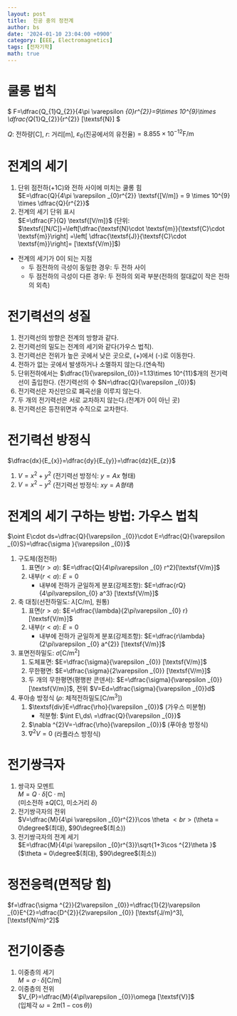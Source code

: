 ```yaml
---
layout: post
title:  진공 중의 정전계
author: bs
date: '2024-01-10 23:04:00 +0900'
category: [EEE, Electromagnetics]
tags: [전자기학]
math: true
---
```


# 쿨롱 법칙
$
F=\dfrac{Q_{1}Q_{2}}{4\pi \varepsilon _{0}r^{2}}=9\times 10^{9}\times \dfrac{Q_{1}Q_{2}}{r^{2}} [\textsf{N}]
$

$Q$: 전하량$[\textsf{C}]$, $r$: 거리$[\textsf{m}]$, $\varepsilon_{0}$(진공에서의 유전율)$= 8.855\times 10^{-12} \textsf{F/m}$

# 전계의 세기
1. 단위 점전하($+1\textsf{C}$)와 전하 사이에 미치는 쿨롱 힘<br>
    $E=\dfrac{Q}{4\pi \varepsilon _{0}r^{2}} \textsf{[V/m]} = 9 \times 10^{9} \times \dfrac{Q}{r^{2}}$
2. 전계의 세기 단위 표시<br>
    $E=\dfrac{F}{Q} \textsf{[V/m]}$ (단위: $\textsf{[N/C]}=\left[\dfrac{\textsf{N}\cdot \textsf{m}}{\textsf{C}\cdot \textsf{m}}\right] =\left[ \dfrac{\textsf{J}}{\textsf{C}\cdot \textsf{m}}\right]= [\textsf{V/m}]$)
- 전계의 세기가 0이 되는 지점
    - 두 점전하의 극성이 동일한 경우: 두 전하 사이
    - 두 점전하의 극성이 다른 경우: 두 전하의 외곽 부분(전하의 절대값이 작은 전하의 외측)

# 전기력선의 성질
1. 전기력선의 방향은 전계의 방향과 같다.
2. 전기력선의 밀도는 전계의 세기와 같다(가우스 법칙).
3. 전기력선은 전위가 높은 곳에서 낮은 곳으로, (+)에서 (-)로 이동한다.
4. 전하가 없는 곳에서 발생하거나 소멸하지 않는다.(연속적)
5. 단위전하에서는 $\dfrac{1}{\varepsilon_{0}}=1.13\times 10^{11}$개의 전기력선이 출입한다. (전기력선의 수 $N=\dfrac{Q}{\varepsilon _{0}}$)
6. 전기력선은 자신만으로 폐곡선을 이루지 않는다.
7. 두 개의 전기력선은 서로 교차하지 않는다.(전계가 0이 아닌 곳)
8. 전기력선은 등전위면과 수직으로 교차한다.

# 전기력선 방정식
$\dfrac{dx}{E_{x}}=\dfrac{dy}{E_{y}}=\dfrac{dz}{E_{z}}$

1. $V=x^{2}+y^{2}$ (전기력선 방정식: $y=Ax$ 형태)
2. $V=x^{2}-y^{2}$ (전기력선 방정식: $xy = A 형태$)

# 전계의 세기 구하는 방법: 가우스 법칙
$\oint E\cdot ds=\dfrac{Q}{\varepsilon _{0}}\cdot E=\dfrac{Q}{\varepsilon _{0}S}=\dfrac{\sigma }{\varepsilon _{0}}$

1. 구도체(점전하)
    1. 표면($r>a$): $E=\dfrac{Q}{4\pi\varepsilon _{0} r^2}[\textsf{V/m}]$
    2. 내부($r<a$): $E = 0$
        - 내부에 전하가 균일하게 분포(강제조항): $E=\dfrac{rQ}{4\pi\varepsilon_{0} a^3} [\textsf{V/m}]$
2. 축 대칭(선전하밀도: $\lambda [\textsf{C/m}]$, 원통)
    1. 표면($r>a$): $E=\dfrac{\lambda}{2\pi\varepsilon _{0} r} [\textsf{V/m}]$
    2. 내부($r<a$): $E = 0$
        - 내부에 전하가 균일하게 분포(강제조항): $E=\dfrac{r\lambda}{2\pi\varepsilon _{0} a^{2}} [\textsf{V/m}]$
3. 표면전하밀도: $\sigma [\textsf{C/} \textsf{m}^2]$
    1. 도체표면: $E=\dfrac{\sigma}{\varepsilon _{0}} [\textsf{V/m}]$
    2. 무한평면: $E=\dfrac{\sigma}{2\varepsilon _{0}} [\textsf{V/m}]$
    3. 두 개의 무한평면(평행판 콘덴서): $E=\dfrac{\sigma}{\varepsilon _{0}} [\textsf{V/m}]$, 전위 $V=Ed=\dfrac{\sigma}{\varepsilon _{0}}d$
4. 푸아송 방정식 ($\rho$: 체적전하밀도$[\textsf{C/m}^3]$)
    1. $\textsf{div}E=\dfrac{\rho}{\varepsilon _{0}}$ (가우스 미분형)
        - 적분형: $\int E\,ds\ =\dfrac{Q}{\varepsilon _{0}}$
    2. $\nabla ^{2}V=-\dfrac{\rho}{\varepsilon _{0}}$ (푸아송 방정식)
    3. $\nabla ^{2}V=0$ (라플라스 방정식)

# 전기쌍극자
1. 쌍극자 모멘트<br>
    $M=Q\cdot \delta [\textsf{C}\cdot\textsf{m}]$<br>
    (미소전하 $\pm Q[\textsf{C}]$, 미소거리 $\delta$)
2. 전기쌍극자의 전위<br>
    $V=\dfrac{M}{4\pi \varepsilon _{0}r^{2}}\cos \theta $<br>
    ($\theta = 0\degree$(최대), $90\degree$(최소))
3. 전기쌍극자의 전계 세기<br>
    $E=\dfrac{M}{4\pi \varepsilon _{0}r^{3}}\sqrt{1+3\cos ^{2}\theta }$<br>
    ($\theta = 0\degree$(최대), $90\degree$(최소))

# 정전응력(면적당 힘)
$f=\dfrac{\sigma ^{2}}{2\varepsilon _{0}}=\dfrac{1}{2}\varepsilon _{0}E^{2}=\dfrac{D^{2}}{2\varepsilon _{0}} [\textsf{J/m}^3], [\textsf{N/m}^2]$

# 전기이중층
1. 이중층의 세기<br>
    $M=\sigma\cdot\delta [\textsf{C/m}]$
2. 이중층의 전위<br>
    $V_{P}=\dfrac{M}{4\pi\varepsilon _{0}}\omega [\textsf{V}]$<br>
    (입체각 $\omega = 2\pi (1-\cos{\theta})$)